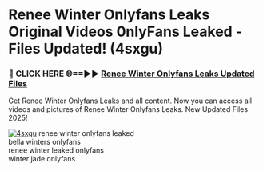 # Renee Winter Onlyfans Leaks Original Videos 0nlyFans Leaked - Files Updated! (4sxgu)

<h3>🔴 CLICK HERE 🌐==►► <a href="https://tinyurl.com/ms9xzufz" rel="nofollow">Renee Winter Onlyfans Leaks Updated Files</a></h3>

Get Renee Winter Onlyfans Leaks and all content. Now you can access all videos and pictures of Renee Winter Onlyfans Leaks. New Updated Files 2025!

[![4sxgu](https://i.imgur.com/PQ7UWWw.gif)](https://tinyurl.com/ms9xzufz)
renee winter onlyfans leaked<br>
bella winters onlyfans<br>
renee winter leaked onlyfans<br>
winter jade onlyfans